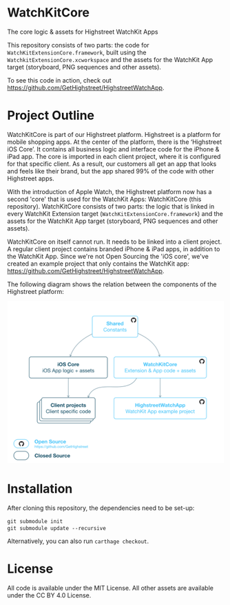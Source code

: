 # WatchKitCore
The core logic &amp; assets for Highstreet WatchKit Apps

This repository consists of two parts: the code for `WatchKitExtensionCore.framework`, built using the `WatchkitExtensionCore.xcworkspace` and the assets for the WatchKit App target (storyboard, PNG sequences and other assets). 

To see this code in action, check out https://github.com/GetHighstreet/HighstreetWatchApp.

# Project Outline
WatchKitCore is part of our Highstreet platform. Highstreet is a platform for mobile shopping apps. At the center of the platform, there is the ‘Highstreet iOS Core’. It contains all business logic and interface code for the iPhone & iPad app. The core is imported in each client project, where it is configured for that specific client. As a result, our customers all get an app that looks and feels like their brand, but the app shared 99% of the code with other Highstreet apps.

With the introduction of Apple Watch, the Highstreet platform now has a second 'core' that is used for the WatchKit Apps: WatchKitCore (this repository). WatchKitCore consists of two parts: the logic that is linked in every WatchKit Extension target (`WatchKitExtensionCore.framework`) and the assets for the WatchKit App target (storyboard, PNG sequences and other assets).

WatchKitCore on itself cannot run. It needs to be linked into a client project. A regular client project contains branded iPhone & iPad apps, in addition to the WatchKit App. Since we're not Open Sourcing the 'iOS core', we've created an example project that only contains the WatchKit app: https://github.com/GetHighstreet/HighstreetWatchApp.

The following diagram shows the relation between the components of the Highstreet platform:

![Highstreet platform architecture](Documentation/Assets/highstreet_platform_arch.png)

# Installation
After cloning this repository, the dependencies need to be set-up:

```
git submodule init
git submodule update --recursive
```

Alternatively, you can also run `carthage checkout`.

# License
All code is available under the MIT License. All other assets are available under the CC BY 4.0 License.
